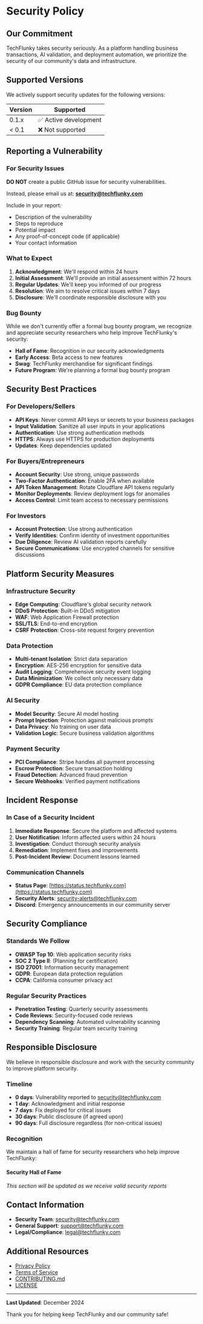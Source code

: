 # Security Policy

## Our Commitment

TechFlunky takes security seriously. As a platform handling business transactions, AI validation, and deployment automation, we prioritize the security of our community's data and infrastructure.

## Supported Versions

We actively support security updates for the following versions:

| Version | Supported          |
| ------- | ------------------ |
| 0.1.x   | ✅ Active development |
| < 0.1   | ❌ Not supported   |

## Reporting a Vulnerability

### For Security Issues

**DO NOT** create a public GitHub issue for security vulnerabilities.

Instead, please email us at: **security@techflunky.com**

Include in your report:
- Description of the vulnerability
- Steps to reproduce
- Potential impact
- Any proof-of-concept code (if applicable)
- Your contact information

### What to Expect

1. **Acknowledgment**: We'll respond within 24 hours
2. **Initial Assessment**: We'll provide an initial assessment within 72 hours
3. **Regular Updates**: We'll keep you informed of our progress
4. **Resolution**: We aim to resolve critical issues within 7 days
5. **Disclosure**: We'll coordinate responsible disclosure with you

### Bug Bounty

While we don't currently offer a formal bug bounty program, we recognize and appreciate security researchers who help improve TechFlunky's security:

- **Hall of Fame**: Recognition in our security acknowledgments
- **Early Access**: Beta access to new features
- **Swag**: TechFlunky merchandise for significant findings
- **Future Program**: We're planning a formal bug bounty program

## Security Best Practices

### For Developers/Sellers

- **API Keys**: Never commit API keys or secrets to your business packages
- **Input Validation**: Sanitize all user inputs in your applications
- **Authentication**: Use strong authentication methods
- **HTTPS**: Always use HTTPS for production deployments
- **Updates**: Keep dependencies updated

### For Buyers/Entrepreneurs

- **Account Security**: Use strong, unique passwords
- **Two-Factor Authentication**: Enable 2FA when available
- **API Token Management**: Rotate Cloudflare API tokens regularly
- **Monitor Deployments**: Review deployment logs for anomalies
- **Access Control**: Limit team access to necessary permissions

### For Investors

- **Account Protection**: Use strong authentication
- **Verify Identities**: Confirm identity of investment opportunities
- **Due Diligence**: Review AI validation reports carefully
- **Secure Communications**: Use encrypted channels for sensitive discussions

## Platform Security Measures

### Infrastructure Security

- **Edge Computing**: Cloudflare's global security network
- **DDoS Protection**: Built-in DDoS mitigation
- **WAF**: Web Application Firewall protection
- **SSL/TLS**: End-to-end encryption
- **CSRF Protection**: Cross-site request forgery prevention

### Data Protection

- **Multi-tenant Isolation**: Strict data separation
- **Encryption**: AES-256 encryption for sensitive data
- **Audit Logging**: Comprehensive security event logging
- **Data Minimization**: We collect only necessary data
- **GDPR Compliance**: EU data protection compliance

### AI Security

- **Model Security**: Secure AI model hosting
- **Prompt Injection**: Protection against malicious prompts
- **Data Privacy**: No training on user data
- **Validation Logic**: Secure business validation algorithms

### Payment Security

- **PCI Compliance**: Stripe handles all payment processing
- **Escrow Protection**: Secure transaction holding
- **Fraud Detection**: Advanced fraud prevention
- **Secure Webhooks**: Verified payment notifications

## Incident Response

### In Case of a Security Incident

1. **Immediate Response**: Secure the platform and affected systems
2. **User Notification**: Inform affected users within 24 hours
3. **Investigation**: Conduct thorough security analysis
4. **Remediation**: Implement fixes and improvements
5. **Post-Incident Review**: Document lessons learned

### Communication Channels

- **Status Page**: [https://status.techflunky.com](https://status.techflunky.com)
- **Security Alerts**: security-alerts@techflunky.com
- **Discord**: Emergency announcements in our community server

## Security Compliance

### Standards We Follow

- **OWASP Top 10**: Web application security risks
- **SOC 2 Type II**: (Planning for certification)
- **ISO 27001**: Information security management
- **GDPR**: European data protection regulation
- **CCPA**: California consumer privacy act

### Regular Security Practices

- **Penetration Testing**: Quarterly security assessments
- **Code Reviews**: Security-focused code reviews
- **Dependency Scanning**: Automated vulnerability scanning
- **Security Training**: Regular team security training

## Responsible Disclosure

We believe in responsible disclosure and work with the security community to improve platform security.

### Timeline

- **0 days**: Vulnerability reported to security@techflunky.com
- **1 day**: Acknowledgment and initial response
- **7 days**: Fix deployed for critical issues
- **30 days**: Public disclosure (if agreed upon)
- **90 days**: Full disclosure regardless (for non-critical issues)

### Recognition

We maintain a hall of fame for security researchers who help improve TechFlunky:

#### Security Hall of Fame
*This section will be updated as we receive valid security reports*

## Contact Information

- **Security Team**: security@techflunky.com
- **General Support**: support@techflunky.com
- **Legal/Compliance**: legal@techflunky.com

## Additional Resources

- [Privacy Policy](https://techflunky.com/privacy)
- [Terms of Service](https://techflunky.com/terms)
- [CONTRIBUTING.md](CONTRIBUTING.md)
- [LICENSE](LICENSE)

---

**Last Updated**: December 2024

Thank you for helping keep TechFlunky and our community safe!